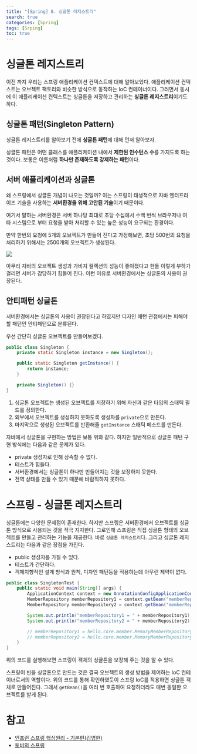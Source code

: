 ```yaml
---
title: "[Spring] 8. 싱글톤 레지스트리"
search: true
categories: [Spring]
tags: [Srping]
toc: true
---
```




# 싱글톤 레지스트리

이전 까지 우리는 스프링 애플리케이션 컨텍스트에 대해 알아보았다. 애플리케이션 컨텍스트는 오브젝트 팩토리와 비슷한 방식으로 동작하는
IoC 컨테이너이다. 그러면서 동시에 이 애플리케이션 컨텍스트는 싱글톤을 저장하고 관리하는 **싱글톤 레지스트리**이기도 하다.

## 싱글톤 패턴(Singleton Pattern)
싱글톤 레지스트리를 알아보기 전에 **싱글톤 패턴**에 대해 먼저 알아보자.

싱글톤 패턴은 어떤 클래스를 애플리케이션 내에서 **제한된 인수턴스 수**를 가지도록 하는것이다.
보통은 이름처럼 **하나만 존재하도록 강제하는 패턴**이다.


## 서버 애플리케이션과 싱글톤
왜 스프링에서 싱글톤 개념이 나오는 것일까? 이는 스프링이 태생적으로 자바 엔터프라이즈 기술을 사용하는 **서버환경을 위해 고안된 기술**이기 때문이다.

여기서 말하는 서버환경은 서버 하나당 최대로 초당 수십에서 수백 번씩 브라우저나 여타 시스템으로 부터 요청을 받아 처리할 수 있는 높은
성능이 요구되는 환경이다.

만약 한번의 요청에 5개의 오브젝트가 만들어 진다고 가정해보면, 초당 500번의 요청을 처리하기 위해서는 2500개의 오브젝트가 생성된다.

![]({{site.url}}/assets/img/post/spring/08/img01.PNG)

아무리 자바의 오브젝트 생성과 가비지 컬렉션의 성능이 좋아졌다고 한들 이렇게 부하가 걸리면 서버가 감당하기 힘들어 진다.
이런 이유로 서버환경에서는 싱글톤의 사용이 권장된다.

## 안티패턴 싱글톤
서버환경에서는 싱글톤의 사용이 권장된다고 하였지만 디자인 패턴 관점에서는 피해야할 패턴인 안티패턴으로 분류된다.

우선 간단히 싱글톤 오브젝트를 만들어보겠다.
```java
public class Singleton {
    private static Singleton instance = new Singleton();

    public static Singleton getInstance() {
        return instance;
    }

    private Singleton() {}
}
```
1. 싱글톤 오브젝트는 생성된 오브젝트를 저장하기 위해 자신과 같은 타입의 스태틱 필드를 정의한다.
1. 외부에서 오브젝트를 생성하지 못하도록 생성자를 `private`으로 만든다.
1. 마지막으로 생성된 오브젝트를 반환해줄 `getInstance` 스태틱 메소드를 만든다.

자바에서 싱글톤을 구현하는 방법은 보통 위와 같다. 하지만 일반적으로 싱글톤 패턴 구현 방식에는 다음과 같은 문제가 있다.

- private 생성자로 인해 상속할 수 없다.
- 테스트가 힘들다.
- 서버환경에서는 싱글톤이 하나만 만들어지는 것을 보장하지 못한다.
- 전역 상태를 만들 수 있기 때문에 바람직하지 못하다.

# 스프링 - 싱글톤 레지스트리
싱글톤에는 다양한 문제점이 존재한다. 하지만 스프링은 서버환경에서 오브젝트를 싱글톤 방식으로 사용되는 것을 적극 지지한다.
그로인해 스프링은 직접 싱글톤 형태의 오브젝트를 만들고 관리하는 기능을 제공한다. 바로 `싱글톤 레지스트리`다.
그리고 싱글톤 레지스트리는 다음과 같은 장점을 가진다.

 - public 생성자를 가질 수 있다.
 - 테스트가 간단하다.
 - 객체지향적인 설계 방식과 원칙, 디자인 패턴등을 적용하는데 아무런 제약이 없다.

```java
public class SingletonTest {
    public static void main(String[] args) {
        ApplicationContext context = new AnnotationConfigApplicationContext(MemberFactory.class);
        MemberRepository memberRepository1 = context.getBean("memberRepository", MemberRepository.class);
        MemberRepository memberRepository2 = context.getBean("memberRepository", MemberRepository.class);

        System.out.println("memberRepository1 = " + memberRepository1);
        System.out.println("memberRepository2 = " + memberRepository2);

        // memberRepository1 = hello.core.member.MemoryMemberRepository@6eeade6c
        // memberRepository2 = hello.core.member.MemoryMemberRepository@6eeade6c
    }
}
```
위의 코드를 실행해보면 스프링이 객체의 싱글톤을 보장해 주는 것을 알 수 있다.

스프링이 빈을 싱글톤으로 만드는 것은 결국 오브젝트의 생성 방법을 제어하는 IoC 컨테이너로서의 역할이다. 위의 코드를 통해 확인하였듯이
스프링 IoC를 적용하면 싱글톤 객체로 만들어진다. 그래서 `getBean()`을 여러 번 호출하여 요청하더라도 매번 동일한 오브젝트를 받게 된다.


# 참고

- [인프런 스프링 핵심원리 - 기본편(김영한)](https://www.inflearn.com/course/%EC%8A%A4%ED%94%84%EB%A7%81-%ED%95%B5%EC%8B%AC-%EC%9B%90%EB%A6%AC-%EA%B8%B0%EB%B3%B8%ED%8E%B8/dashboard)
- [토비의 스프링](http://www.kyobobook.co.kr/product/detailViewKor.laf?ejkGb=KOR&mallGb=KOR&barcode=9788960773417&orderClick=LAG&Kc=)
